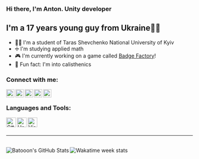 ### Hi there, I'm Anton. Unity developer

## I'm a 17 years young guy from Ukraine💛💙
- 👨‍🎓 I'm a student of Taras Shevchenko National University of Kyiv
- ➗ I'm studying applied math
- 🎮 I'm currently working on a game called [Badge Factory][Badge Factory]!
- 💪 Fun fact: I'm into calisthenics

### Connect with me:

[<img align="left" alt="Telegram" width="22px" src="https://cdn.jsdelivr.net/npm/simple-icons@3/icons/telegram.svg"/>][myTelegram]
[<img align="left" alt="LinkedIn" width="22px" src="https://cdn.jsdelivr.net/npm/simple-icons@3/icons/linkedin.svg"/>][LinkedIn]
[<img align="left" alt="Instagram developer account" width="22px" src="https://cdn.jsdelivr.net/npm/simple-icons@3/icons/instagram.svg"/>][DevInst]
[<img align="left" alt="Instagram sports account" width="22px" src="https://cdn.jsdelivr.net/npm/simple-icons@3/icons/instagram.svg"/>][SportInst]
[<img align="left" alt="My Telegram channel about game development" width="22px" src="https://cdn.jsdelivr.net/npm/simple-icons@3/icons/telegram.svg"/>][TelegramChannel]

<br/>

### Languages and Tools:

<img align="left" alt="C#" width="26px" src="https://cdn.jsdelivr.net/npm/simple-icons@3.13.0/icons/csharp.svg"/>
<img align="left" alt="Unity Engine" width="26px" src="https://cdn.jsdelivr.net/npm/simple-icons@3.13.0/icons/unity.svg" background-color="#fff" />
<img align="left" alt="Visual Studio" width="26px" src="https://cdn.jsdelivr.net/npm/simple-icons@3.13.0/icons/visualstudio.svg"/>

<br/>
<br/>

---

<br/>

<img align="left" alt="Batooon's GitHub Stats" src="https://github-readme-stats.vercel.app/api?username=Batooon&show_icons=true&theme=dark">

<img align="left" alt="Wakatime week stats" src="https://github-readme-stats.vercel.app/api/wakatime?username=Batooon&theme=dark">

[myTelegram]: https://t.me/AntoonBatoon
[LinkedIn]: https://www.linkedin.com/in/anton-rozum-77317b1a1/
[DevInst]: https://www.instagram.com/game.devlpr/
[SportInst]: https://www.instagram.com/_antonrozum_/
[TelegramChannel]: https://t.me/rozumstudio
[Badge Factory]: https://play.google.com/store/apps/details?id=com.rozumstudio.badgefactory
